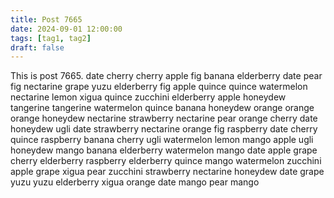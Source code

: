 ```yaml
---
title: Post 7665
date: 2024-09-01 12:00:00
tags: [tag1, tag2]
draft: false
---
```

This is post 7665.
date
cherry
cherry
apple
fig
banana
elderberry
date
pear
fig
nectarine
grape
yuzu
elderberry
fig
apple
quince
quince
watermelon
nectarine
lemon
xigua
quince
zucchini
elderberry
apple
honeydew
tangerine
tangerine
watermelon
quince
banana
honeydew
orange
orange
orange
honeydew
nectarine
strawberry
nectarine
pear
orange
cherry
date
honeydew
ugli
date
strawberry
nectarine
orange
fig
raspberry
date
cherry
quince
raspberry
banana
cherry
ugli
watermelon
lemon
mango
apple
ugli
honeydew
mango
banana
elderberry
watermelon
mango
date
apple
grape
cherry
elderberry
raspberry
elderberry
quince
mango
watermelon
zucchini
apple
grape
xigua
pear
zucchini
strawberry
nectarine
honeydew
date
grape
yuzu
yuzu
elderberry
xigua
orange
date
mango
pear
mango

